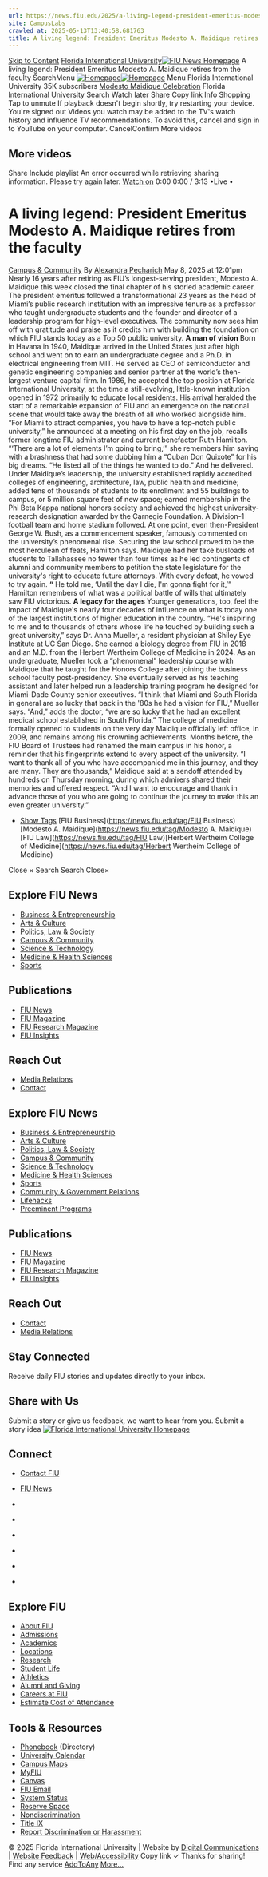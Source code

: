 ```yaml
---
url: https://news.fiu.edu/2025/a-living-legend-president-emeritus-modesto-a-maidique-retires-from-the-faculty
site: CampusLabs
crawled_at: 2025-05-13T13:40:58.681763
title: A living legend: President Emeritus Modesto A. Maidique retires from the faculty  | FIU News - Florida International University
---
```


[Skip to Content](https://news.fiu.edu/2025/a-living-legend-president-emeritus-modesto-a-maidique-retires-from-the-faculty#main)
[Florida International University](https://www.fiu.edu/)[![FIU News Homepage](https://news.fiu.edu/_assets/images/fiu-news-logo.png)](https://news.fiu.edu/index)
A living legend: President Emeritus Modesto A. Maidique retires from the faculty 
SearchMenu
[![Homepage](https://news.fiu.edu/_assets/images/fiu-news-logo.png)![Homepage](https://news.fiu.edu/_assets/images/fiu-news-logo-mobile.png)](https://news.fiu.edu/index)
Menu
Florida International University
35K subscribers
[Modesto Maidique Celebration](https://www.youtube.com/watch?v=_zhptZSkoys)
Florida International University
Search
Watch later
Share
Copy link
Info
Shopping
Tap to unmute
If playback doesn't begin shortly, try restarting your device.
You're signed out
Videos you watch may be added to the TV's watch history and influence TV recommendations. To avoid this, cancel and sign in to YouTube on your computer.
CancelConfirm
More videos
## More videos
Share
Include playlist
An error occurred while retrieving sharing information. Please try again later.
[Watch on](https://www.youtube.com/watch?v=_zhptZSkoys&embeds_referring_euri=https%3A%2F%2Fnews.fiu.edu%2F)
0:00
0:00 / 3:13
•Live
•
[](https://www.youtube.com/watch?v=_zhptZSkoys "Watch on YouTube")
# A living legend: President Emeritus Modesto A. Maidique retires from the faculty 
[Campus & Community](https://news.fiu.edu/campus-and-community/index)
By [Alexandra Pecharich](https://news.fiu.edu/author/alexandra-pecharich)
May 8, 2025 at 12:01pm
[](https://www.addtoany.com/share#url=https%3A%2F%2Fnews.fiu.edu%2F2025%2Fa-living-legend-president-emeritus-modesto-a-maidique-retires-from-the-faculty&title=A%20living%20legend%3A%20President%20Emeritus%20Modesto%20A.%20Maidique%20retires%20from%20the%20faculty%20%7C%20FIU%20News%20-%20Florida%20International%20University)
Nearly 16 years after retiring as FIU’s longest-serving president, Modesto A. Maidique this week closed the final chapter of his storied academic career.
The president emeritus followed a transformational 23 years as the head of Miami’s public research institution with an impressive tenure as a professor who taught undergraduate students and the founder and director of a leadership program for high-level executives.
The community now sees him off with gratitude and praise as it credits him with building the foundation on which FIU stands today as a Top 50 public university.
**A man of vision**
Born in Havana in 1940, Maidique arrived in the United States just after high school and went on to earn an undergraduate degree and a Ph.D. in electrical engineering from MIT. He served as CEO of semiconductor and genetic engineering companies and senior partner at the world’s then-largest venture capital firm.
In 1986, he accepted the top position at Florida International University, at the time a still-evolving, little-known institution opened in 1972 primarily to educate local residents. His arrival heralded the start of a remarkable expansion of FIU and an emergence on the national scene that would take away the breath of all who worked alongside him.
“For Miami to attract companies, you have to have a top-notch public university,” he announced at a meeting on his first day on the job, recalls former longtime FIU administrator and current benefactor Ruth Hamilton. “‘There are a lot of elements I’m going to bring,’” she remembers him saying with a brashness that had some dubbing him a “Cuban Don Quixote” for his big dreams. “He listed all of the things he wanted to do.”
And he delivered.
Under Maidique’s leadership, the university established rapidly accredited colleges of engineering, architecture, law, public health and medicine; added tens of thousands of students to its enrollment and 55 buildings to campus, or 5 million square feet of new space; earned membership in the Phi Beta Kappa national honors society and achieved the highest university-research designation awarded by the Carnegie Foundation. A Division-1 football team and home stadium followed. At one point, even then-President George W. Bush, as a commencement speaker, famously commented on the university’s phenomenal rise.
Securing the law school proved to be the most herculean of feats, Hamilton says. Maidique had her take busloads of students to Tallahassee no fewer than four times as he led contingents of alumni and community members to petition the state legislature for the university's right to educate future attorneys. With every defeat, he vowed to try again.
**“** He told me, ‘Until the day I die, I'm gonna fight for it,’” Hamilton remembers of what was a political battle of wills that ultimately saw FIU victorious.
**A legacy for the ages**
Younger generations, too, feel the impact of Maidique's nearly four decades of influence on what is today one of the largest institutions of higher education in the country.
“He's inspiring to me and to thousands of others whose life he touched by building such a great university,” says Dr. Anna Mueller, a resident physician at Shiley Eye Institute at UC San Diego. She earned a biology degree from FIU in 2018 and an M.D. from the Herbert Wertheim College of Medicine in 2024.
As an undergraduate, Mueller took a “phenomenal” leadership course with Maidique that he taught for the Honors College after joining the business school faculty post-presidency. She eventually served as his teaching assistant and later helped run a leadership training program he designed for Miami-Dade County senior executives.
“I think that Miami and South Florida in general are so lucky that back in the '80s he had a vision for FIU,” Mueller says. “And,” adds the doctor, “we are so lucky that he had an excellent medical school established in South Florida.”
The college of medicine formally opened to students on the very day Maidique officially left office, in 2009, and remains among his crowning achievements. Months before, the FIU Board of Trustees had renamed the main campus in his honor, a reminder that his fingerprints extend to every aspect of the university.
“I want to thank all of you who have accompanied me in this journey, and they are many. They are thousands,” Maidique said at a sendoff attended by hundreds on Thursday morning, during which admirers shared their memories and offered respect.
“And I want to encourage and thank in advance those of you who are going to continue the journey to make this an even greater university.”
  * [Show Tags](https://news.fiu.edu/2025/a-living-legend-president-emeritus-modesto-a-maidique-retires-from-the-faculty)
[FIU Business](https://news.fiu.edu/tag/FIU Business)[Modesto A. Maidique](https://news.fiu.edu/tag/Modesto A. Maidique)[FIU Law](https://news.fiu.edu/tag/FIU Law)[Herbert Wertheim College of Medicine](https://news.fiu.edu/tag/Herbert Wertheim College of Medicine)


Close ×
Search
Search
Close×
## Explore FIU News
  * [Business & Entrepreneurship](https://news.fiu.edu/business-and-entrepreneurship/index)
  * [Arts & Culture](https://news.fiu.edu/arts-and-culture/index)
  * [Politics, Law & Society ](https://news.fiu.edu/politics-law-and-society/index)
  * [Campus & Community](https://news.fiu.edu/campus-and-community/index)
  * [Science & Technology](https://news.fiu.edu/science-and-technology/index)
  * [Medicine & Health Sciences](https://news.fiu.edu/medicine-and-health-sciences/index)
  * [Sports](https://news.fiu.edu/sports/index)


## Publications
  * [FIU News](https://news.fiu.edu/index)
  * [FIU Magazine](https://news.fiu.edu/magazine/index)
  * [FIU Research Magazine](https://news.fiu.edu/research-magazine/index)
  * [FIU Insights](https://news.fiu.edu/insights/)


## Reach Out
  * [Media Relations](https://news.fiu.edu/about/media-relations)
  * [Contact](https://news.fiu.edu/about/contact)


## Explore FIU News
  * [Business & Entrepreneurship](https://news.fiu.edu/business-and-entrepreneurship/index)
  * [Arts & Culture](https://news.fiu.edu/arts-and-culture/index)
  * [Politics, Law & Society](https://news.fiu.edu/politics-law-and-society/index)
  * [Campus & Community](https://news.fiu.edu/campus-and-community/index)
  * [Science & Technology](https://news.fiu.edu/science-and-technology/index)
  * [Medicine & Health Sciences](https://news.fiu.edu/medicine-and-health-sciences/index)
  * [Sports](https://news.fiu.edu/sports/index)
  * [Community & Government Relations](https://news.fiu.edu/community-and-government-relations/index)
  * [Lifehacks](https://news.fiu.edu/lifehacks/index)
  * [Preeminent Programs](https://news.fiu.edu/preeminent-programs/index)


## Publications
  * [FIU News](https://news.fiu.edu/index)
  * [FIU Magazine](https://news.fiu.edu/magazine/index)
  * [FIU Research Magazine](https://news.fiu.edu/research-magazine/index)
  * [FIU Insights](https://news.fiu.edu/insights/index.html)


## Reach Out
  * [Contact](https://news.fiu.edu/about/contact)
  * [Media Relations](https://news.fiu.edu/about/media-relations)


## Stay Connected
Receive daily FIU stories and updates directly to your inbox.
## Share with Us
Submit a story or give us feedback, we want to hear from you.
Submit a story idea
[ ![Florida International University Homepage](https://digicdn.fiu.edu/core/_assets/images/footer-logo.svg) ](https://www.fiu.edu/)
## Connect
  * [Contact FIU](https://www.fiu.edu/about/contact-us/index.html)
  * [FIU News](https://news.fiu.edu/)


  * [](https://www.instagram.com/fiuinstagram/)
  * [](https://www.linkedin.com/school/florida-international-university/)
  * [](https://www.facebook.com/floridainternational)
  * [](https://twitter.com/fiu)
  * [](https://www.youtube.com/user/FloridaInternational)
  * [](https://flickr.com/photos/fiu)


## Explore FIU
  * [About FIU](https://www.fiu.edu/about/index.html)
  * [Admissions](https://www.fiu.edu/admissions/index.html)
  * [Academics](https://www.fiu.edu/academics/index.html)
  * [Locations](https://www.fiu.edu/locations/index.html)
  * [Research](https://www.fiu.edu/research/index.html)
  * [Student Life](https://www.fiu.edu/student-life/index.html)
  * [Athletics](https://www.fiu.edu/athletics/index.html)
  * [Alumni and Giving](https://www.fiu.edu/alumni-and-giving/index.html)
  * [Careers at FIU](https://hr.fiu.edu/careers/)
  * [Estimate Cost of Attendance](https://onestop.fiu.edu/finances/estimate-your-costs/)


## Tools & Resources
  * [Phonebook](https://phonebook.fiu.edu) (Directory)
  * [University Calendar](https://calendar.fiu.edu/)
  * [Campus Maps](https://campusmaps.fiu.edu/)
  * [MyFIU](https://my.fiu.edu/)
  * [Canvas](https://canvas.fiu.edu)
  * [FIU Email](http://mail.fiu.edu/)
  * [System Status](https://fiu.service-now.com/sp?id=services_status)
  * [Reserve Space](https://centralreservations.fiu.edu/)
  * [Nondiscrimination](https://ace.fiu.edu/civil-rights/harassment-and-discrimination/)
  * [Title IX](https://ace.fiu.edu/title-ix/)
  * [Report Discrimination or Harassment](https://report.fiu.edu/)


© 2025 Florida International University  | Website by [Digital Communications](https://stratcomm.fiu.edu/digital-print/websites/) | [Website Feedback](https://webforms.fiu.edu/view.php?id=370774) | [Web/Accessibility](https://accessibility.fiu.edu/)
Copy link
✓
Thanks for sharing!
Find any service
[AddToAny](https://www.addtoany.com "Share Buttons")
[More…](https://news.fiu.edu/2025/a-living-legend-president-emeritus-modesto-a-maidique-retires-from-the-faculty#addtoany "Show all")
